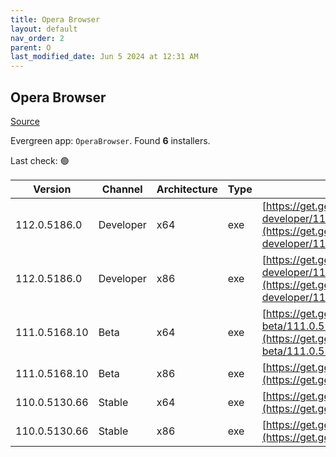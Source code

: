 ```yaml
---
title: Opera Browser
layout: default
nav_order: 2
parent: O
last_modified_date: Jun 5 2024 at 12:31 AM
---
```


## Opera Browser

[Source](https://www.opera.com/browsers/opera)

Evergreen app: `OperaBrowser`. Found **6** installers.

Last check: 🟢

| Version       | Channel   | Architecture | Type | URI                                                                                                                                                                                                                    |
| ------------- | --------- | ------------ | ---- | ---------------------------------------------------------------------------------------------------------------------------------------------------------------------------------------------------------------------- |
| 112.0.5186.0  | Developer | x64          | exe  | [https://get.geo.opera.com/pub/opera-developer/112.0.5186.0/win/Opera_Developer_112.0.5186.0_Setup_x64.exe](https://get.geo.opera.com/pub/opera-developer/112.0.5186.0/win/Opera_Developer_112.0.5186.0_Setup_x64.exe) |
| 112.0.5186.0  | Developer | x86          | exe  | [https://get.geo.opera.com/pub/opera-developer/112.0.5186.0/win/Opera_Developer_112.0.5186.0_Setup.exe](https://get.geo.opera.com/pub/opera-developer/112.0.5186.0/win/Opera_Developer_112.0.5186.0_Setup.exe)         |
| 111.0.5168.10 | Beta      | x64          | exe  | [https://get.geo.opera.com/pub/opera-beta/111.0.5168.10/win/Opera_beta_111.0.5168.10_Setup_x64.exe](https://get.geo.opera.com/pub/opera-beta/111.0.5168.10/win/Opera_beta_111.0.5168.10_Setup_x64.exe)                 |
| 111.0.5168.10 | Beta      | x86          | exe  | [https://get.geo.opera.com/pub/opera-beta/111.0.5168.10/win/Opera_beta_111.0.5168.10_Setup.exe](https://get.geo.opera.com/pub/opera-beta/111.0.5168.10/win/Opera_beta_111.0.5168.10_Setup.exe)                         |
| 110.0.5130.66 | Stable    | x64          | exe  | [https://get.geo.opera.com/pub/opera/desktop/110.0.5130.66/win/Opera_110.0.5130.66_Setup_x64.exe](https://get.geo.opera.com/pub/opera/desktop/110.0.5130.66/win/Opera_110.0.5130.66_Setup_x64.exe)                     |
| 110.0.5130.66 | Stable    | x86          | exe  | [https://get.geo.opera.com/pub/opera/desktop/110.0.5130.66/win/Opera_110.0.5130.66_Setup.exe](https://get.geo.opera.com/pub/opera/desktop/110.0.5130.66/win/Opera_110.0.5130.66_Setup.exe)                             |
